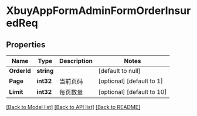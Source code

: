 # XbuyAppFormAdminFormOrderInsuredReq

## Properties
Name | Type | Description | Notes
------------ | ------------- | ------------- | -------------
**OrderId** | **string** |  | [default to null]
**Page** | **int32** | 当前页码 | [optional] [default to 1]
**Limit** | **int32** | 每页数量 | [optional] [default to 10]

[[Back to Model list]](../README.md#documentation-for-models) [[Back to API list]](../README.md#documentation-for-api-endpoints) [[Back to README]](../README.md)


